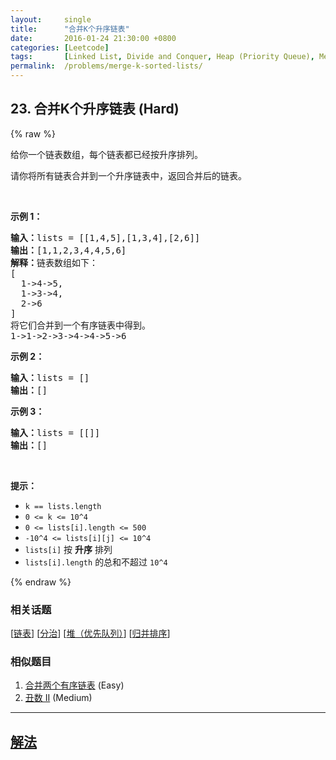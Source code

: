 ```yaml
---
layout:     single
title:      "合并K个升序链表"
date:       2016-01-24 21:30:00 +0800
categories: [Leetcode]
tags:       [Linked List, Divide and Conquer, Heap (Priority Queue), Merge Sort]
permalink:  /problems/merge-k-sorted-lists/
---
```


## 23. 合并K个升序链表 (Hard)

{% raw %}

<p>给你一个链表数组，每个链表都已经按升序排列。</p>

<p>请你将所有链表合并到一个升序链表中，返回合并后的链表。</p>

<p>&nbsp;</p>

<p><strong>示例 1：</strong></p>

<pre><strong>输入：</strong>lists = [[1,4,5],[1,3,4],[2,6]]
<strong>输出：</strong>[1,1,2,3,4,4,5,6]
<strong>解释：</strong>链表数组如下：
[
  1-&gt;4-&gt;5,
  1-&gt;3-&gt;4,
  2-&gt;6
]
将它们合并到一个有序链表中得到。
1-&gt;1-&gt;2-&gt;3-&gt;4-&gt;4-&gt;5-&gt;6
</pre>

<p><strong>示例 2：</strong></p>

<pre><strong>输入：</strong>lists = []
<strong>输出：</strong>[]
</pre>

<p><strong>示例 3：</strong></p>

<pre><strong>输入：</strong>lists = [[]]
<strong>输出：</strong>[]
</pre>

<p>&nbsp;</p>

<p><strong>提示：</strong></p>

<ul>
	<li><code>k == lists.length</code></li>
	<li><code>0 &lt;= k &lt;= 10^4</code></li>
	<li><code>0 &lt;= lists[i].length &lt;= 500</code></li>
	<li><code>-10^4 &lt;= lists[i][j] &lt;= 10^4</code></li>
	<li><code>lists[i]</code> 按 <strong>升序</strong> 排列</li>
	<li><code>lists[i].length</code> 的总和不超过 <code>10^4</code></li>
</ul>

{% endraw %}

### 相关话题
  [[链表](https://github.com/openset/leetcode/tree/master/tag/linked-list/README.md)]
  [[分治](https://github.com/openset/leetcode/tree/master/tag/divide-and-conquer/README.md)]
  [[堆（优先队列）](https://github.com/openset/leetcode/tree/master/tag/heap-priority-queue/README.md)]
  [[归并排序](https://github.com/openset/leetcode/tree/master/tag/merge-sort/README.md)]

### 相似题目
  1. [合并两个有序链表](/problems/merge-two-sorted-lists) (Easy)
  1. [丑数 II](/problems/ugly-number-ii) (Medium)

---

## [解法](https://github.com/openset/leetcode/tree/master/problems/merge-k-sorted-lists)
